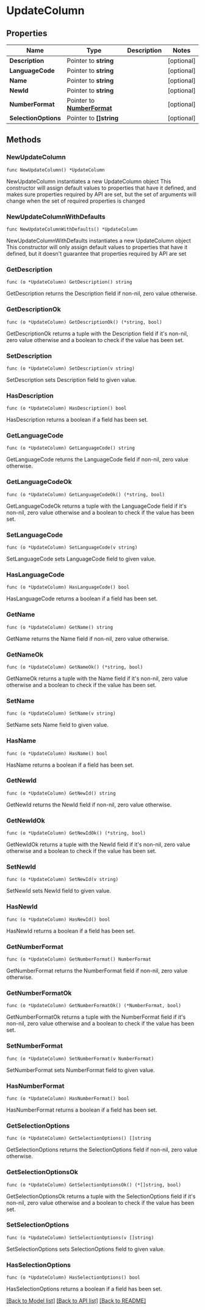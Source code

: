 # UpdateColumn

## Properties

Name | Type | Description | Notes
------------ | ------------- | ------------- | -------------
**Description** | Pointer to **string** |  | [optional] 
**LanguageCode** | Pointer to **string** |  | [optional] 
**Name** | Pointer to **string** |  | [optional] 
**NewId** | Pointer to **string** |  | [optional] 
**NumberFormat** | Pointer to [**NumberFormat**](NumberFormat.md) |  | [optional] 
**SelectionOptions** | Pointer to **[]string** |  | [optional] 

## Methods

### NewUpdateColumn

`func NewUpdateColumn() *UpdateColumn`

NewUpdateColumn instantiates a new UpdateColumn object
This constructor will assign default values to properties that have it defined,
and makes sure properties required by API are set, but the set of arguments
will change when the set of required properties is changed

### NewUpdateColumnWithDefaults

`func NewUpdateColumnWithDefaults() *UpdateColumn`

NewUpdateColumnWithDefaults instantiates a new UpdateColumn object
This constructor will only assign default values to properties that have it defined,
but it doesn't guarantee that properties required by API are set

### GetDescription

`func (o *UpdateColumn) GetDescription() string`

GetDescription returns the Description field if non-nil, zero value otherwise.

### GetDescriptionOk

`func (o *UpdateColumn) GetDescriptionOk() (*string, bool)`

GetDescriptionOk returns a tuple with the Description field if it's non-nil, zero value otherwise
and a boolean to check if the value has been set.

### SetDescription

`func (o *UpdateColumn) SetDescription(v string)`

SetDescription sets Description field to given value.

### HasDescription

`func (o *UpdateColumn) HasDescription() bool`

HasDescription returns a boolean if a field has been set.

### GetLanguageCode

`func (o *UpdateColumn) GetLanguageCode() string`

GetLanguageCode returns the LanguageCode field if non-nil, zero value otherwise.

### GetLanguageCodeOk

`func (o *UpdateColumn) GetLanguageCodeOk() (*string, bool)`

GetLanguageCodeOk returns a tuple with the LanguageCode field if it's non-nil, zero value otherwise
and a boolean to check if the value has been set.

### SetLanguageCode

`func (o *UpdateColumn) SetLanguageCode(v string)`

SetLanguageCode sets LanguageCode field to given value.

### HasLanguageCode

`func (o *UpdateColumn) HasLanguageCode() bool`

HasLanguageCode returns a boolean if a field has been set.

### GetName

`func (o *UpdateColumn) GetName() string`

GetName returns the Name field if non-nil, zero value otherwise.

### GetNameOk

`func (o *UpdateColumn) GetNameOk() (*string, bool)`

GetNameOk returns a tuple with the Name field if it's non-nil, zero value otherwise
and a boolean to check if the value has been set.

### SetName

`func (o *UpdateColumn) SetName(v string)`

SetName sets Name field to given value.

### HasName

`func (o *UpdateColumn) HasName() bool`

HasName returns a boolean if a field has been set.

### GetNewId

`func (o *UpdateColumn) GetNewId() string`

GetNewId returns the NewId field if non-nil, zero value otherwise.

### GetNewIdOk

`func (o *UpdateColumn) GetNewIdOk() (*string, bool)`

GetNewIdOk returns a tuple with the NewId field if it's non-nil, zero value otherwise
and a boolean to check if the value has been set.

### SetNewId

`func (o *UpdateColumn) SetNewId(v string)`

SetNewId sets NewId field to given value.

### HasNewId

`func (o *UpdateColumn) HasNewId() bool`

HasNewId returns a boolean if a field has been set.

### GetNumberFormat

`func (o *UpdateColumn) GetNumberFormat() NumberFormat`

GetNumberFormat returns the NumberFormat field if non-nil, zero value otherwise.

### GetNumberFormatOk

`func (o *UpdateColumn) GetNumberFormatOk() (*NumberFormat, bool)`

GetNumberFormatOk returns a tuple with the NumberFormat field if it's non-nil, zero value otherwise
and a boolean to check if the value has been set.

### SetNumberFormat

`func (o *UpdateColumn) SetNumberFormat(v NumberFormat)`

SetNumberFormat sets NumberFormat field to given value.

### HasNumberFormat

`func (o *UpdateColumn) HasNumberFormat() bool`

HasNumberFormat returns a boolean if a field has been set.

### GetSelectionOptions

`func (o *UpdateColumn) GetSelectionOptions() []string`

GetSelectionOptions returns the SelectionOptions field if non-nil, zero value otherwise.

### GetSelectionOptionsOk

`func (o *UpdateColumn) GetSelectionOptionsOk() (*[]string, bool)`

GetSelectionOptionsOk returns a tuple with the SelectionOptions field if it's non-nil, zero value otherwise
and a boolean to check if the value has been set.

### SetSelectionOptions

`func (o *UpdateColumn) SetSelectionOptions(v []string)`

SetSelectionOptions sets SelectionOptions field to given value.

### HasSelectionOptions

`func (o *UpdateColumn) HasSelectionOptions() bool`

HasSelectionOptions returns a boolean if a field has been set.


[[Back to Model list]](../README.md#documentation-for-models) [[Back to API list]](../README.md#documentation-for-api-endpoints) [[Back to README]](../README.md)


